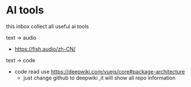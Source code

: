 # AI tools

this inbox collect all useful ai tools

text → audio

- https://fish.audio/zh-CN/

text → code

- code read use  https://deepwiki.com/vuejs/core#package-architecture
    - just change github to deepwiki ,it will show all repo information